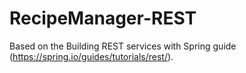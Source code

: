 # RecipeManager-REST

Based on the Building REST services with Spring guide (https://spring.io/guides/tutorials/rest/).
